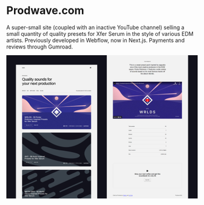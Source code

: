 # Prodwave.com

A super-small site (coupled with an inactive YouTube channel) selling a small quantity of quality presets for Xfer Serum in the style of various EDM artists. Previously developed in Webflow, now in Next.js. Payments and reviews through Gumroad.

![insp thumbnail](prodwave__thumbnail.png "Thumbnail")

